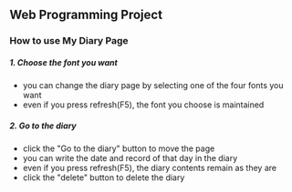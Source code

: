 ## Web Programming Project

### How to use My Diary Page

##### 1. Choose the font you want
- you can change the diary page by selecting one of the four fonts you want
- even if you press refresh(F5), the font you choose is maintained 
##### 2. Go to the diary
- click the "Go to the diary" button to move the page
- you can write the date and record of that day in the diary
- even if you press refresh(F5), the diary contents remain as they are
- click the "delete" button to delete the diary
